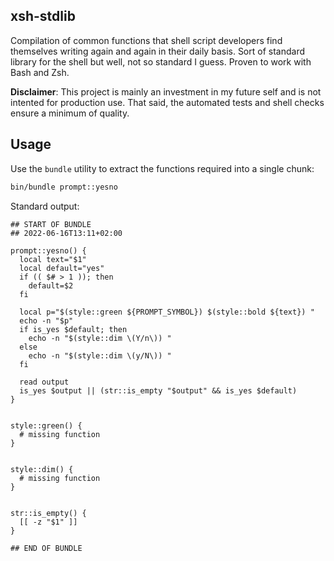 ## xsh-stdlib
Compilation of common functions that shell script developers find themselves writing again and again in their daily basis.
Sort of standard library for the shell but well, not so standard I guess. Proven to work with Bash and Zsh.

**Disclaimer**: This project is mainly an investment in my future self and is not intented for production use. 
That said, the automated tests and shell checks ensure a minimum of quality.

## Usage
Use the `bundle` utility to extract the functions required into a single chunk:

```bash
bin/bundle prompt::yesno
```
Standard output:
```
## START OF BUNDLE
## 2022-06-16T13:11+02:00

prompt::yesno() {
  local text="$1"
  local default="yes"
  if (( $# > 1 )); then
    default=$2
  fi
  
  local p="$(style::green ${PROMPT_SYMBOL}) $(style::bold ${text}) "
  echo -n "$p"
  if is_yes $default; then
    echo -n "$(style::dim \(Y/n\)) "
  else
    echo -n "$(style::dim \(y/N\)) "
  fi
  
  read output
  is_yes $output || (str::is_empty "$output" && is_yes $default)
}


style::green() {
  # missing function
}


style::dim() {
  # missing function
}


str::is_empty() {
  [[ -z "$1" ]]
}

## END OF BUNDLE
```